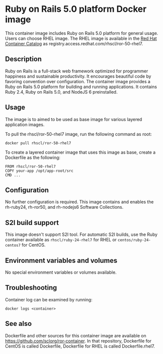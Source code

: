 Ruby on Rails 5.0 platform Docker image
=======================================

This container image includes Ruby on Rails 5.0 platform for general usage.
Users can choose RHEL image.
The RHEL image is available in the [Red Hat Container Catalog](https://access.redhat.com/containers/#/registry.access.redhat.com/rhscl/ror-50-rhel7)
as registry.access.redhat.com/rhscl/ror-50-rhel7.



Description
-----------

Ruby on Rails is a full-stack web framework optimized for programmer happiness 
and sustainable productivity. It encourages beautiful code by favoring convention over configuration. 
The container image provides a Ruby on Rails 5.0 platform for building and running applications. 
It contains Ruby 2.4, Ruby on Rails 5.0, and NodeJS 6 preinstalled.


Usage
-----
The image is to aimed to be used as base image for various layered application images.

To pull the rhscl/ror-50-rhel7 image, run the following command as root:
```
docker pull rhscl/ror-50-rhel7
```

To create a layered container image that uses this image as base, create a Dockerfile as the following:
```
FROM rhscl/ror-50-rhel7
COPY your-app /opt/app-root/src
CMD ...
```


Configuration
-------------

No further configuration is required.
This image contains and enables the rh-ruby24, rh-ror50, and rh-nodejs6 Software Collections. 


S2I build support
-------------
This image doesn't support S2I tool.
For automatic S2I builds, use the Ruby container available as `rhscl/ruby-24-rhel7` for RHEL or `centos/ruby-24-centos7` for CentOS.

Environment variables and volumes
-------------
No special environment variables or volumes available.

Troubleshooting
---------------
Container log can be examined by running:

    docker logs <container>


See also
--------
Dockerfile and other sources for this container image are available on
https://github.com/sclorg/ror-container.
In that repository, Dockerfile for CentOS is called Dockerfile, Dockerfile
for RHEL is called Dockerfile.rhel7.
